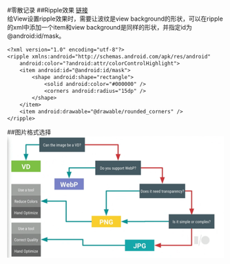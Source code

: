 #零散记录
##Ripple效果
[链接](http://michaelevans.org/blog/2015/05/07/android-ripples-with-rounded-corners/)  
给View设置ripple效果时，需要让波纹是view background的形状，可以在ripple的xml中添加一个item和view background是同样的形状，并指定id为@android:id/mask。

```
<?xml version="1.0" encoding="utf-8"?>
<ripple xmlns:android="http://schemas.android.com/apk/res/android"
    android:color="?android:attr/colorControlHighlight">
    <item android:id="@android:id/mask">
        <shape android:shape="rectangle">
            <solid android:color="#000000" />
            <corners android:radius="15dp" />
        </shape>
    </item>
    <item android:drawable="@drawable/rounded_corners" />
</ripple>
```

##图片格式选择
![](https://github.com/DroidWorkerLYF/LearnX/blob/master/img/android_image_format_choosen.png?raw=true)